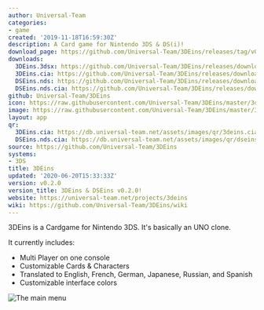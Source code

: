 ```yaml
---
author: Universal-Team
categories:
- game
created: '2019-11-18T16:59:30Z'
description: A Card game for Nintendo 3DS & DS(i)!
download_page: https://github.com/Universal-Team/3DEins/releases/tag/v0.2.0
downloads:
  3DEins.3dsx: https://github.com/Universal-Team/3DEins/releases/download/v0.2.0/3DEins.3dsx
  3DEins.cia: https://github.com/Universal-Team/3DEins/releases/download/v0.2.0/3DEins.cia
  DSEins.nds: https://github.com/Universal-Team/3DEins/releases/download/v0.2.0/DSEins.nds
  DSEins.nds.cia: https://github.com/Universal-Team/3DEins/releases/download/v0.2.0/DSEins.nds.cia
github: Universal-Team/3DEins
icon: https://raw.githubusercontent.com/Universal-Team/3DEins/master/3ds/app/icon.png
image: https://raw.githubusercontent.com/Universal-Team/3DEins/master/3ds/app/banner.png
layout: app
qr:
  3DEins.cia: https://db.universal-team.net/assets/images/qr/3deins.cia.png
  DSEins.nds.cia: https://db.universal-team.net/assets/images/qr/dseins.nds.cia.png
source: https://github.com/Universal-Team/3DEins
systems:
- 3DS
title: 3DEins
updated: '2020-06-20T15:33:33Z'
version: v0.2.0
version_title: 3DEins & DSEins v0.2.0!
website: https://universal-team.net/projects/3deins
wiki: https://github.com/Universal-Team/3DEins/wiki
---
```

3DEins is a Cardgame for Nintendo 3DS. It's basically an UNO clone.

It currently includes:
- Multi Player on one console
- Customizable Cards & Characters
- Translated to English, French, German, Japanese, Russian, and Spanish
- Customizable interface colors

![The main menu](https://universal-team.net/images/3deins/mainMenu.png)